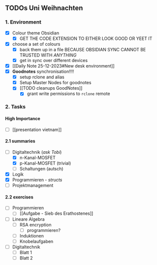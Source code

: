 ## TODOs Uni Weihnachten

### 1. Environment
- [x]  Colour theme Obsidian
	- [x] GET THE CODE EXTENSION TO EITHER LOOK GOOD OR YEET IT
- [x] choose a set of colours
	- [x] back them up in a file BECAUSE OBSIDIAN SYNC CANNOT BE TRUSTED WITH *ANYTHING*
	- [x] get in sync over different devices
- [x] [[Daily Note 25-12-2023#New desk environment]]
- [x] **Goodnotes** synchronisation!!!!
	- [x] setup rclone and alias
	- [x] Setup Master Nodes for goodnotes
	- [x] [[TODO cleanups GoodNotes]]
		- [x] grant write permissions to `rclone` remote
### 2. Tasks
#### High Importance
- [ ] [[presentation vietnam]]
#### 2.1 summaries
- [ ] Digitaltechnik (_ask Tobi_)
	- [x] n-Kanal-MOSFET
	- [x] p-Kanal-MOSFET (trivial)
	- [ ] Schaltungen (autsch)
- [x] Logik
- [x] Programmieren - _structs_
- [ ] Projektmanagement

#### 2.2 exercises
- [ ] Programmieren
	- [ ] [[Aufgabe - Sieb des Erathostenes]]
- [ ] Lineare Algebra
	- [ ] RSA encryption
		- [ ] programmieren?
	- [ ] Induktionen
	- [ ] Knobelaufgaben
- [ ] Digitaltechnik
	- [ ] Blatt 1
	- [ ] Blatt 2
